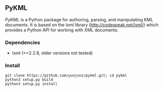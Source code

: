 ## PyKML

PyKML is a Python package for authoring, parsing, and manipulating KML
documents.  It is based on the lxml library (http://codespeak.net/lxml/)
which provides a Python API for working with XML documents.


### Dependencies
* lxml (>=2.2.8, older versions not tested)

### Install
```
git clone https://github.com/yunjunz/pykml.git; cd pykml
python3 setup.py build     
python3 setup.py install    
```
